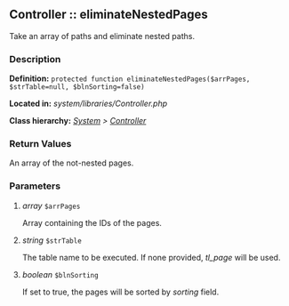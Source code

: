 
Controller :: eliminateNestedPages
-------------------------------------------

Take an array of paths and eliminate nested paths.


### Description ###

**Definition:** `protected function eliminateNestedPages($arrPages, $strTable=null, $blnSorting=false)`

**Located in:** *system/libraries/Controller.php*

**Class hierarchy:** *[System](../System.php) > [Controller](../Controller.php)*


### Return Values ###

An array of the not-nested pages.


### Parameters ###

1. *array* `$arrPages`

	Array containing the IDs of the pages.

2. *string* `$strTable`

	The table name to be executed. If none provided, *tl_page* will be used.

3. *boolean* `$blnSorting`

	If set to true, the pages will be sorted by *sorting* field.

